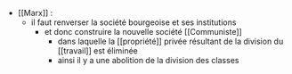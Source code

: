 - [[Marx]] :
	- il faut renverser la société bourgeoise et ses institutions
	    - et donc construire la nouvelle société [[Communiste]]
	      - dans laquelle la [[propriété]] privée résultant de la division du [[travail]] est éliminée
	      - ainsi il y a une abolition de la division des classes
